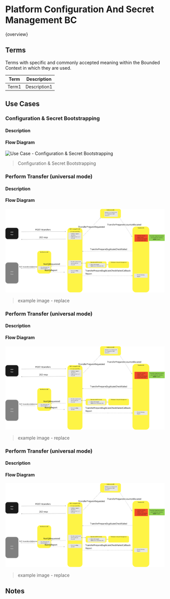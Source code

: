 # Platform Configuration And Secret Management BC

{overview}

## Terms

Terms with specific and commonly accepted meaning within the Bounded Context in which they are used.

| Term | Description |
|---|---|
| Term1 | Description1 |

## Use Cases

### Configuration & Secret Bootstrapping

#### Description

#### Flow Diagram

![Use Case - Configuration & Secret Bootstrapping](./assets/Config&Secrets_configuration-Secrets-BootStrap_20211028.png)
> Configuration & Secret Bootstrapping

### Perform Transfer (universal mode)

#### Description

#### Flow Diagram

![Use Case - Example REPLACE ME](./assets/useCaseExample.png)
> example image - replace

### Perform Transfer (universal mode)

#### Description

#### Flow Diagram

![Use Case - Example REPLACE ME](./assets/useCaseExample.png)
> example image - replace

### Perform Transfer (universal mode)

#### Description

#### Flow Diagram

![Use Case - Example REPLACE ME](./assets/useCaseExample.png)
> example image - replace

<!-- Footnotes themselves at the bottom. -->
## Notes

[^1]: Common Interfaces: [Mojaloop Common Interface List](../../commonInterfaces.md)
